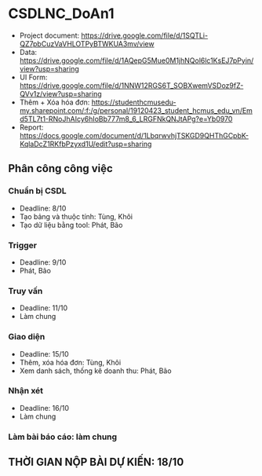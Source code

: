 # CSDLNC_DoAn1
- Project document:
   https://drive.google.com/file/d/1SQTLi-QZ7pbCuzVaVHLOTPyBTWKUA3mv/view
- Data:
   https://drive.google.com/file/d/1AQepG5Mue0M1jhNQol6lc1KsEJ7pPyin/view?usp=sharing
- UI Form:
   https://drive.google.com/file/d/1NNW12RGS6T_SOBXwemVSDoz9fZ-QVv1z/view?usp=sharing
- Thêm + Xóa hóa đơn:
   https://studenthcmusedu-my.sharepoint.com/:f:/g/personal/19120423_student_hcmus_edu_vn/Emd5TL7t1-RNoJhAIcy6hIoBb777m8_6_LRGFNkQNJtAPg?e=Yb0970
- Report:
   https://docs.google.com/document/d/1LbqrwvhjTSKGD9QHThGCpbK-KqlaDcZ1RKfbPzyxd1U/edit?usp=sharing
   
## Phân công công việc
### Chuẩn bị CSDL 
  - Deadline: 8/10
  - Tạo bảng và thuộc tính: Tùng, Khôi
  - Tạo dữ liệu bằng tool: Phát, Bão
### Trigger
  - Deadline: 9/10
  - Phát, Bão
### Truy vấn
  - Deadline: 11/10
  - Làm chung
### Giao diện
  - Deadline: 15/10
  - Thêm, xóa hóa đơn: Tùng, Khôi
  - Xem danh sách, thống kê doanh thu: Phát, Bão
### Nhận xét
  - Deadline: 16/10
  - Làm chung
### Làm bài báo cáo: làm chung

## THỜI GIAN NỘP BÀI DỰ KIẾN: 18/10
